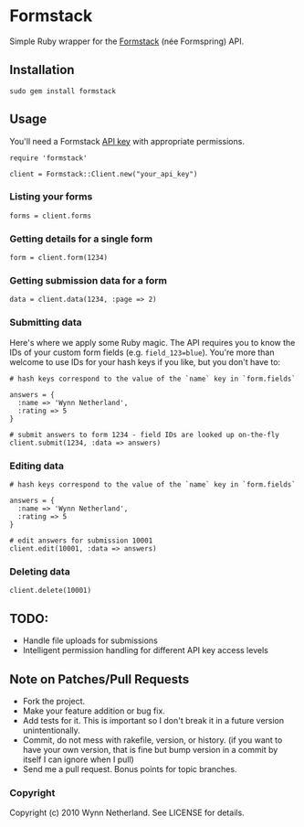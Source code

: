 # Formstack

Simple Ruby wrapper for the [Formstack](http://formstack.com) (née Formspring) API. 

## Installation

    sudo gem install formstack
    
## Usage

You'll need a Formstack [API key](https://www.formstack.com/admin/apiKey/main) with appropriate permissions.

    require 'formstack'
    
    client = Formstack::Client.new("your_api_key")
    
### Listing your forms

    forms = client.forms
    
### Getting details for a single form

    form = client.form(1234)
    
### Getting submission data for a form

    data = client.data(1234, :page => 2)
    
### Submitting data

Here's where we apply some Ruby magic. The API requires you to know the IDs of your custom form fields (e.g. `field_123=blue`). You're more than welcome to use IDs for your hash keys if you like, but you don't have to:
    
    # hash keys correspond to the value of the `name` key in `form.fields`
    
    answers = {
      :name => 'Wynn Netherland',
      :rating => 5
    }
    
    # submit answers to form 1234 - field IDs are looked up on-the-fly
    client.submit(1234, :data => answers)
    
### Editing data

    # hash keys correspond to the value of the `name` key in `form.fields`
    
    answers = {
      :name => 'Wynn Netherland',
      :rating => 5
    }
    
    # edit answers for submission 10001
    client.edit(10001, :data => answers)
    
### Deleting data

    client.delete(10001)
    


## TODO:

* Handle file uploads for submissions
* Intelligent permission handling for different API key access levels
    

## Note on Patches/Pull Requests
 
* Fork the project.
* Make your feature addition or bug fix.
* Add tests for it. This is important so I don't break it in a
  future version unintentionally.
* Commit, do not mess with rakefile, version, or history.
  (if you want to have your own version, that is fine but bump version in a commit by itself I can ignore when I pull)
* Send me a pull request. Bonus points for topic branches.

### Copyright

Copyright (c) 2010 Wynn Netherland. See LICENSE for details.
